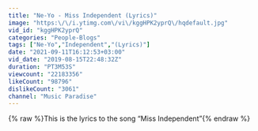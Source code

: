 ```yaml
---
title: "Ne-Yo - Miss Independent (Lyrics)"
image: "https:\/\/i.ytimg.com\/vi\/kggHPK2yprQ\/hqdefault.jpg"
vid_id: "kggHPK2yprQ"
categories: "People-Blogs"
tags: ["Ne-Yo","Independent","(Lyrics)"]
date: "2021-09-11T16:12:53+03:00"
vid_date: "2019-08-15T22:48:32Z"
duration: "PT3M53S"
viewcount: "22183356"
likeCount: "98796"
dislikeCount: "3061"
channel: "Music Paradise"
---
```

{% raw %}This is the lyrics to the song “Miss Independent”{% endraw %}
